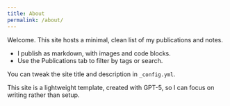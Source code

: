 ```yaml
---
title: About
permalink: /about/
---
```


Welcome. This site hosts a minimal, clean list of my publications and notes.

- I publish as markdown, with images and code blocks.
- Use the Publications tab to filter by tags or search.

You can tweak the site title and description in `_config.yml`.

This site is a lightweight template, created with GPT-5, so I can focus on writing rather than setup.


